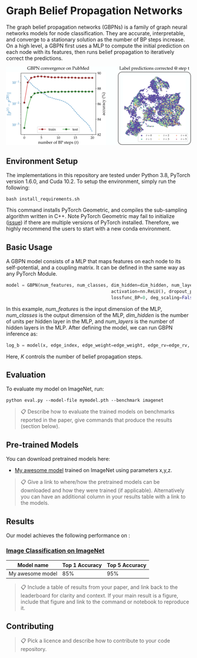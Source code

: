 # Graph Belief Propagation Networks

The graph belief propagation networks (GBPNs) is a family of graph neural networks models for node classification.
They are accurate, interpretable, and converge to a stationary solution as the number of BP steps increase.
On a high level, a GBPN first uses a MLP to compute the initial prediction on each node with its features, then runs belief propagation to iteratively correct the predictions.

![GBPN performance on PubMed](figs/demo.svg)


## Environment Setup

The implementations in this repository are tested under Python 3.8, PyTorch version 1.6.0, and Cuda 10.2.
To setup the environment, simply run the following:

```setup
bash install_requirements.sh
```

This command installs PyTorch Geometric, and compiles the sub-sampling algorithm written in C++.
Note PyTorch Geometric may fail to initialize ([issue](https://github.com/rusty1s/pytorch_geometric/issues/999)) if there are multiple versions of PyTorch installed.
Therefore, we highly recommend the users to start with a new conda environment.

## Basic Usage

A GBPN model consists of a MLP that maps features on each node to its self-potential, and a coupling matrix.
It can be defined in the same way as any PyTorch Module.

```python
model = GBPN(num_features, num_classes, dim_hidden=dim_hidden, num_layers=num_layers, 
                                        activation=nn.ReLU(), dropout_p=dropout_p, 
                                        lossfunc_BP=0, deg_scaling=False, learn_H=True)
```

In this example, _num\_features_ is the input dimension of the MLP, _num\_classes_ is the output dimension of the MLP, _dim\_hidden_ is the number of units per hidden layer in the MLP, and _num\_layers_ is the number of hidden layers in the MLP.
After defining the model, we can run GBPN inference as:

```python
log_b = model(x, edge_index, edge_weight=edge_weight, edge_rv=edge_rv, deg=deg, deg_ori=deg, K=5)
```
Here, _K_ controls the number of belief propagation steps.

## Evaluation

To evaluate my model on ImageNet, run:

```eval
python eval.py --model-file mymodel.pth --benchmark imagenet
```

>📋  Describe how to evaluate the trained models on benchmarks reported in the paper, give commands that produce the results (section below).

## Pre-trained Models

You can download pretrained models here:

- [My awesome model](https://drive.google.com/mymodel.pth) trained on ImageNet using parameters x,y,z. 

>📋  Give a link to where/how the pretrained models can be downloaded and how they were trained (if applicable).  Alternatively you can have an additional column in your results table with a link to the models.

## Results

Our model achieves the following performance on :

### [Image Classification on ImageNet](https://paperswithcode.com/sota/image-classification-on-imagenet)

| Model name         | Top 1 Accuracy  | Top 5 Accuracy |
| ------------------ |---------------- | -------------- |
| My awesome model   |     85%         |      95%       |

>📋  Include a table of results from your paper, and link back to the leaderboard for clarity and context. If your main result is a figure, include that figure and link to the command or notebook to reproduce it. 


## Contributing

>📋  Pick a licence and describe how to contribute to your code repository. 
